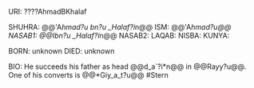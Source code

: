 URI: ????AhmadBKhalaf

SHUHRA: @@'A*hmad?u bn?u _Halaf?i*n@@
ISM: @@'A*hmad?u@@
NASAB1: @@Ibn?u _Halaf?i*n@@
NASAB2: 
LAQAB: 
NISBA: 
KUNYA: 

BORN: unknown
DIED: unknown

BIO: He succeeds his father as head @@d_a`?i*n@@ in @@Rayy?u@@. One of his converts is @@*Giy_a_t?u@@ #Stern
